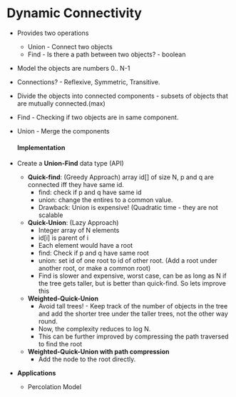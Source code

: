 # Dynamic Connectivity

* Provides two operations

  * Union - Connect two objects
  * Find - Is there a path between two objects? - boolean

* Model the objects are numbers 0.. N-1

* Connections? - Reflexive, Symmetric, Transitive.

* Divide the objects into connected components - subsets of objects that are mutually connected.(max)

* Find - Checking if two objects are in same component.

* Union - Merge the components

  #### Implementation

* Create a **Union-Find** data type (API)

  * **Quick-find**: (Greedy Approach) array id[] of size N, p and q are connected iff they have same id. 
    * find: check if p and q have same id
    * union: change the entires to a common value. 
    * Drawback: Union is expensive! (Quadratic time - they are not scalable
  * **Quick-Union**:  (Lazy Approach)
    * Integer array of N elements
    * id[i] is parent of i
    * Each element would have a root
    * find: Check if p and q have same root
    * union: set id of one root to id of other root. (Add a root under another root, or make a common root)
    * Find is slower and expensive, worst case, can be as long as N if the tree gets taller, but is better than quick-find. So lets improve this
  * **Weighted-Quick-Union**
    * Avoid tall trees! - Keep track of the number of objects in the tree and add the shorter tree under the taller trees, not the other way round.
    * Now, the complexity reduces to log N.
    * This can be further improved by compressing the path traversed to find the root
  * **Weighted-Quick-Union with path compression**
    * Add the node to the root directly.

* **Applications**
  * Percolation Model 

